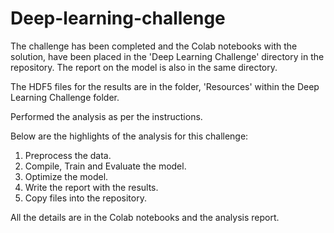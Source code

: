# Deep-learning-challenge

The challenge has been completed and the Colab notebooks with the solution, have been placed in the 'Deep Learning Challenge' directory in the repository. The report on the model is also in the same directory. 

The HDF5 files for the results are in the folder, 'Resources' within the Deep Learning Challenge folder.

Performed the analysis as per the instructions.

Below are the highlights of the analysis for this challenge:

1. Preprocess the data.
2. Compile, Train and Evaluate the model.
3. Optimize the model.
4. Write the report with the results.
5. Copy files into the repository.

All the details are in the Colab notebooks and the analysis report. 
